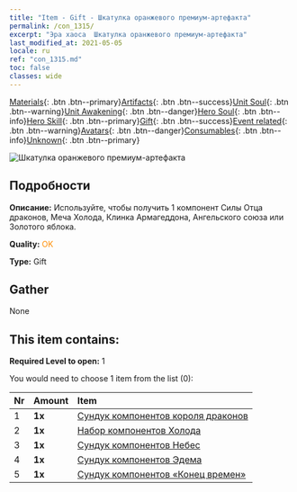 ```yaml
---
title: "Item - Gift - Шкатулка оранжевого премиум-артефакта"
permalink: /con_1315/
excerpt: "Эра хаоса  Шкатулка оранжевого премиум-артефакта"
last_modified_at: 2021-05-05
locale: ru
ref: "con_1315.md"
toc: false
classes: wide
---
```

 [Materials](/ItemsRU/){: .btn .btn--primary}[Artifacts](/ItemsRU/Artifacts/){: .btn .btn--success}[Unit Soul](/ItemsRU/UnitSoul/){: .btn .btn--warning}[Unit Awakening](/ItemsRU/UnitAwakening/){: .btn .btn--danger}[Hero Soul](/ItemsRU/HeroSoul/){: .btn .btn--info}[Hero Skill](/ItemsRU/HeroSkill/){: .btn .btn--primary}[Gift](/ItemsRU/Gift/){: .btn .btn--success}[Event related](/ItemsRU/Events/){: .btn .btn--warning}[Avatars](/ItemsRU/Avatars/){: .btn .btn--danger}[Consumables](/ItemsRU/Consumables/){: .btn .btn--info}[Unknown](/ItemsRU/Unknown/){: .btn .btn--primary}

 ![Шкатулка оранжевого премиум-артефакта](/images/t/i_906054.png)

## Подробности
 **Описание:** Используйте, чтобы получить 1 компонент Силы Отца драконов, Меча Холода, Клинка Армагеддона, Ангельского союза или Золотого яблока.

 **Quality:** <span style="color: #FF8C00">OK</span>

 **Type:** Gift

## Gather

  None

## This item contains:

 **Required Level to open:** 1

 You would need to choose 1 item from the list (0):

  | Nr | Amount |     Item    |
  |:---|:-------|:------------|
  | 1 |  **1x** | [Сундук компонентов короля драконов](/ItemsRU/con_1348/) |  | 
  | 2 |  **1x** | [Набор компонентов Холода](/ItemsRU/con_1352/) |  | 
  | 3 |  **1x** | [Сундук компонентов Небес](/ItemsRU/con_1354/) |  | 
  | 4 |  **1x** | [Сундук компонентов Эдема](/ItemsRU/con_1864/) |  | 
  | 5 |  **1x** | [Сундук компонентов «Конец времен»](/ItemsRU/con_1360/) |  | 

